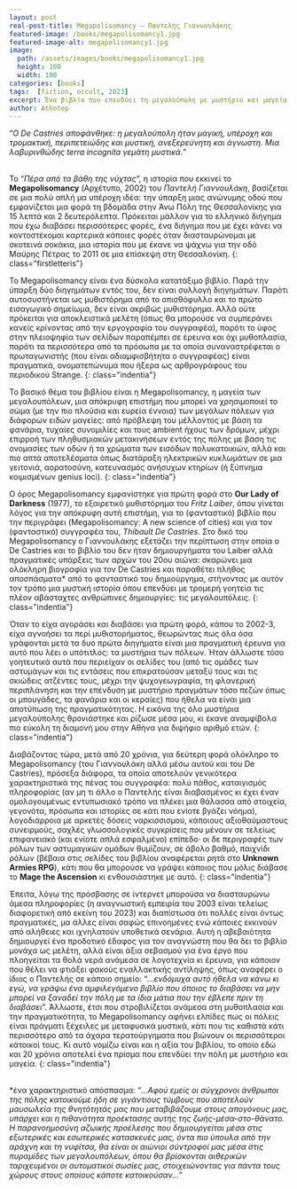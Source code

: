 ```yaml
---
layout: post
real-post-title: Megapolisomancy – Παντελής Γιαννουλάκης
featured-image: /books/megapolisomancy1.jpg
featured-image-alt: megapolisomancy1.jpg
image:
  path: /assets/images/books/megapolisomancy1.jpg
  height: 100
  width: 100
categories: [books]
tags:  [fiction, occult, 2023]
excerpt: Ένα βιβλίο που επενδύει τη μεγαλούπολη με μυστήριο και μαγεία
author: Athotep
---
```


“*Ο De Castries αποφάνθηκε: η μεγαλούπολη ήταν μαγική, υπέροχη και τρομακτική, περιπετειώδης και μυστική, ανεξερεύνητη και άγνωστη. Μια λαβυρινθώδης terra incognita γεμάτη μυστικά.*”  
<br>

Το “*Πέρα από τα βάθη της νύχτας*”, η ιστορία που εκκινεί το **Megapolisomancy** (Αρχέτυπο, 2002) του *Παντελή Γιαννουλάκη*, βασίζεται σε μια πολύ απλή μα υπέροχη ιδέα: την ύπαρξη μιας ανώνυμης οδού που εμφανίζεται μια φορά τη βδομάδα στην Άνω Πόλη της Θεσσαλονίκης για 15 λεπτά και 2 δευτερόλεπτα. Πρόκειται μάλλον για το ελληνικό διήγημα που έχω διαβάσει περισσότερες φορές, ένα διήγημα που με έχει κάνει να κοντοστέκομαι καρτερικά κάποιες φορές όταν διασταυρώνομαι με σκοτεινά σοκάκια, μια ιστορία που με έκανε να ψάχνω για την οδό Μαύρης Πέτρας το 2011 σε μια επίσκεψη στη Θεσσαλονίκη.
{: class="firstletteris"}

Το Megapolisomancy είναι ένα δύσκολα κατατάξιμο βιβλίο. Παρά την ύπαρξη δύο διηγημάτων εντός του, δεν είναι συλλογή διηγημάτων. Παρότι αυτοσυστήνεται ως μυθιστόρημα από το οπισθόφυλλο και το πρώτο εισαγωγικό σημείωμα, δεν είναι ακριβώς μυθιστόρημα. Αλλά ούτε πρόκειται για αποκλειστικά μελέτη (όπως θα μπορούσε να συμπεράνει κανείς κρίνοντας από την εργογραφία του συγγραφέα), παρότι το ύφος στην πλειοψηφία των σελίδων παραπέμπει σε έρευνα και όχι μυθοπλασία, παρότι τα περισσότερα από τα πρόσωπα με τα οποία συναναστρέφεται ο πρωταγωνιστής (που είναι αδιαμφισβήτητα ο συγγραφέας) είναι πραγματικά, ονοματεπώνυμα που ήξερα ως αρθρογράφους του περιοδικού Strange.
{: class="indentia"}

Το βασικό θέμα του βιβλίου είναι η Megapolisomancy, η μαγεία των μεγαλουπόλεων, μια απόκρυφη επιστήμη που μπορεί να χρησιμοποιεί το σώμα (με την πιο πλούσια και ευρεία έννοια) των μεγάλων πόλεων για διάφορων ειδών μαγείες: από πρόβλεψη του μέλλοντος με βάση τα φανάρια, τυχαίες συνομιλίες και τους ambient ήχους των δρόμων, μέχρι επιρροή των πληθυσμιακών μετακινήσεων εντός της πόλης με βάση τις ονομασίες των οδών ή τα χρώματα των εισόδων πολυκατοικιών, αλλά και πιο απτά αποτελέσματα όπως διατάραξη ηλεκτρικών κυκλωμάτων σε μια γειτονιά, αορατοσύνη, κατευνασμός ανήσυχων κτηρίων (ή ξύπνημα κοιμισμένων genius loci).
{: class="indentia"}

Ο όρος Megapolisomancy εμφανίστηκε για πρώτη φορά στο **Our Lady of Darkness** (1977), το εξαιρετικό μυθιστόρημα του *Fritz Laiber*, όπου γίνεται λόγος για την απόκρυφη αυτή επιστήμη, για το (φανταστικό) βιβλίο που την περιγράφει (Megapolisomancy: A new science of cities) και για τον (φανταστικό) συγγραφέα του, *Thibault De Castries*. Στο δικό του Megapolisomancy ο Γιαννουλάκης εξετάζει την περίπτωση στην οποία ο De Castries και το βιβλίο του δεν ήταν δημιουργήματα του Laiber αλλά πραγματικές υπάρξεις των αρχών του 20ου αιώνα: σκαρώνει μια ολόκληρη βιογραφία για τον De Castries και παραθέτει πλήθος αποσπάσματα* από το φανταστικό του δημιούργημα, στήνοντας με αυτόν τον τρόπο μια μυστική ιστορία όπου επενδύει με τρομερή γοητεία τις πλέον αβάσταχτες ανθρώπινες δημιουργίες: τις μεγαλουπόλεις. 
{: class="indentia"}

Όταν το είχα αγοράσει και διαβάσει για πρώτη φορά, κάπου το 2002-3, είχα αγνοήσει τα περί μυθιστορήματος, θεωρώντας πως όλα όσα γράφονται μετά τα δυο πρώτα διηγήματα είναι μια πραγματική έρευνα για αυτό που λέει ο υπότιτλος: τα μυστήρια των πόλεων. Ήταν άλλωστε τόσο γοητευτικά αυτά που περιείχαν οι σελίδες του (από τις ομάδες των αστυμάγων και τις εντάσεις που επικρατούσαν μεταξύ τους και τις σκιώδεις ατζέντες τους, μέχρι την ψυχογεωγραφία, τη φλανερική περιπλάνηση και την επένδυση με μυστήριο πραγμάτων τόσο πεζών όπως οι μπουγάδες, τα φανάρια και οι κεραίες) που ήθελα να είναι μια αποτύπωση της πραγματικότητας. Η εικόνα της όλο μυστήρια μεγαλούπολης θρονιάστηκε και ρίζωσε μέσα μου, κι έκανε αναμφίβολα πιο εύκολη τη διαμονή μου στην Αθήνα για διψήφιο αριθμό ετών.
{: class="indentia"}

Διαβάζοντας τώρα, μετά από 20 χρόνια, για δεύτερη φορά ολόκληρο το Megapolisomancy (του Γιαννουλάκη αλλά μέσω αυτού και του De Castries), πρόσεξα διάφορα, τα οποία αποτελούν γενικότερα χαρακτηριστικά της πένας του συγγραφέα: πολύ πάθος, καταιγισμός πληροφορίας (αν μη τι άλλο ο Παντελής είναι διαβασμένος κι έχει έναν ομολογουμένως εντυπωσιακό τρόπο να πλέκει μια θάλασσα από στοιχεία, γεγονότα, πρόσωπα και ιστορίες σε κάτι που ενίοτε βγάζει νόημα), λογοδιάρροια με αρκετές δόσεις ναρκισσισμού, κάποιους αξιοθαύμαστους συνειρμούς, σαχλές γλωσσολογικές συγκρίσεις που μένουν σε τελείως επιφανειακό (και ενίοτε απλά εσφαλμένο) επίπεδο· οι δε περιγραφές των ρόλων των αστυμαγικών ομάδων θυμίζουν, σε άβολο βαθμό, παιχνίδι ρόλων (βέβαια στις σελίδες του βιβλίου αναφέρεται ρητά στο **Unknown Armies RPG**), κάτι που θα μπορούσε να γράψει κάποιος που μόλις διάβασε το **Mage the Ascension** κι ενθουσιάστηκε με αυτό. 
{: class="indentia"}

Έπειτα, λόγω της πρόσβασης σε ίντερνετ μπορούσα να διασταυρώνω άμεσα πληροφορίες (η αναγνωστική εμπειρία του 2003 είναι τελείως διαφορετική από εκείνη του 2023) και διαπίστωσα ότι πολλές είναι όντως πραγματικές, μα άλλες είναι σαφώς επινοημένες ενώ κάποιες εκκινούν από αλήθειες και ιχνηλατούν υποθετικά σενάρια. Αυτή η αβεβαιότητα δημιουργεί ένα προδοτικό έδαφος για τον αναγνώστη που θα δει το βιβλίο μονάχα ως μελέτη, αλλά είναι άξια σεβασμού για ένα έργο που πλοηγείται τα θολά νερά ανάμεσα σε λογοτεχνία κι έρευνα, για κάποιον που θέλει να φτιάξει φακούς εναλλακτικής αντίληψης, όπως αναφέρει ο ίδιος ο Παντελής σε κάποιο σημείο: “*...ενδόμυχα αυτό ήθελα να κάνω κι εγώ, να γράψω ένα αμφιλεγόμενο βιβλίο που όποιος το διαβάσει να μην μπορεί να ξαναδεί την πόλη με τα ίδια μάτια που την έβλεπε πριν τη διαβάσει*”. Άλλωστε, έτσι που στροβιλίζεται ανάμεσα στη μυθοπλασία και την πραγματικότητα, το Megapolisomancy αφήνει ελπίδες πως οι πόλεις είναι πράγματι ξέχειλες με μεταφυσικά μυστικά, κάτι που τις καθιστά κάτι περισσότερο από τα άχαρα τερατούργηματα που βιώνουν οι περισσότεροι κάτοικοί τους. Κι αυτό νομίζω είναι και η αξία του βιβλίου, το οποίο εδώ και 20 χρόνια αποτελεί ένα πρίσμα που επενδύει την πόλη με μυστήριο και μαγεία. 
{: class="indentia"}  
<br>

\*ένα χαρακτηριστικό απόσπασμα: “*...Αφού εμείς οι σύγχρονοι άνθρωποι της πόλης κατοικούμε ήδη σε γιγάντιους τύμβους που αποτελούν μαυσωλεία της θνητότητάς μας που μεταβιβάζουμε στους απογόνους μας, υπάρχει και η πιθανότητα προέκτασης αυτής της ζωής-μέσα-στο-θάνατο. Η παρανοημοσύνη αζωικής προέλεσης που δημιουργείται μέσα στις εξωτερικές και εσωτερικές κατασκευές μας, όντα πιο ύπουλα από την αράχνη και τη νυφίτσα, θα είναι οι αιώνιοι σύντροφοί μας μέσα στις πυραμίδες των μεγαλουπόλεων, όπου θα βρίσκονται αιθερικών ταριχευμένοι οι αυτοματικοί σωσίες μας, στοιχειώνοντας για πάντα τους χώρους στους οποίους κάποτε κατοικούσαν...*”